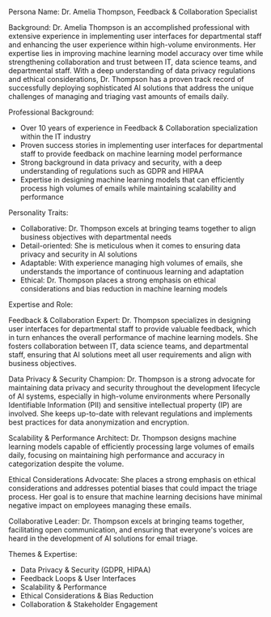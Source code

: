  Persona Name: Dr. Amelia Thompson, Feedback & Collaboration Specialist

Background: Dr. Amelia Thompson is an accomplished professional with extensive experience in implementing user interfaces for departmental staff and enhancing the user experience within high-volume environments. Her expertise lies in improving machine learning model accuracy over time while strengthening collaboration and trust between IT, data science teams, and departmental staff. With a deep understanding of data privacy regulations and ethical considerations, Dr. Thompson has a proven track record of successfully deploying sophisticated AI solutions that address the unique challenges of managing and triaging vast amounts of emails daily.

Professional Background:
- Over 10 years of experience in Feedback & Collaboration specialization within the IT industry
- Proven success stories in implementing user interfaces for departmental staff to provide feedback on machine learning model performance
- Strong background in data privacy and security, with a deep understanding of regulations such as GDPR and HIPAA
- Expertise in designing machine learning models that can efficiently process high volumes of emails while maintaining scalability and performance

Personality Traits:
- Collaborative: Dr. Thompson excels at bringing teams together to align business objectives with departmental needs
- Detail-oriented: She is meticulous when it comes to ensuring data privacy and security in AI solutions
- Adaptable: With experience managing high volumes of emails, she understands the importance of continuous learning and adaptation
- Ethical: Dr. Thompson places a strong emphasis on ethical considerations and bias reduction in machine learning models

Expertise and Role:

Feedback & Collaboration Expert: Dr. Thompson specializes in designing user interfaces for departmental staff to provide valuable feedback, which in turn enhances the overall performance of machine learning models. She fosters collaboration between IT, data science teams, and departmental staff, ensuring that AI solutions meet all user requirements and align with business objectives.

Data Privacy & Security Champion: Dr. Thompson is a strong advocate for maintaining data privacy and security throughout the development lifecycle of AI systems, especially in high-volume environments where Personally Identifiable Information (PII) and sensitive intellectual property (IP) are involved. She keeps up-to-date with relevant regulations and implements best practices for data anonymization and encryption.

Scalability & Performance Architect: Dr. Thompson designs machine learning models capable of efficiently processing large volumes of emails daily, focusing on maintaining high performance and accuracy in categorization despite the volume.

Ethical Considerations Advocate: She places a strong emphasis on ethical considerations and addresses potential biases that could impact the triage process. Her goal is to ensure that machine learning decisions have minimal negative impact on employees managing these emails.

Collaborative Leader: Dr. Thompson excels at bringing teams together, facilitating open communication, and ensuring that everyone's voices are heard in the development of AI solutions for email triage.

Themes & Expertise:
- Data Privacy & Security (GDPR, HIPAA)
- Feedback Loops & User Interfaces
- Scalability & Performance
- Ethical Considerations & Bias Reduction
- Collaboration & Stakeholder Engagement